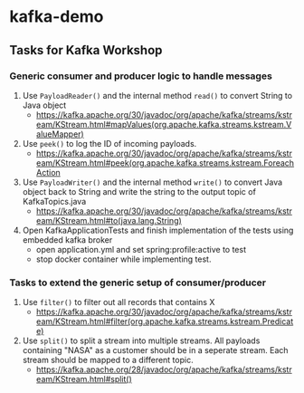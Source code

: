 # kafka-demo

## Tasks for Kafka Workshop

### Generic consumer and producer logic to handle messages
1. Use `PayloadReader()` and the internal method `read()` to convert String to Java object
    - https://kafka.apache.org/30/javadoc/org/apache/kafka/streams/kstream/KStream.html#mapValues(org.apache.kafka.streams.kstream.ValueMapper)
2. Use `peek()` to log the ID of incoming payloads.
    - https://kafka.apache.org/30/javadoc/org/apache/kafka/streams/kstream/KStream.html#peek(org.apache.kafka.streams.kstream.ForeachAction
3. Use `PayloadWriter()` and the internal method `write()` to convert Java object back to String and write the string to the output topic of KafkaTopics.java
    - https://kafka.apache.org/30/javadoc/org/apache/kafka/streams/kstream/KStream.html#to(java.lang.String)
4. Open KafkaApplicationTests and finish implementation of the tests using embedded kafka broker
    - open application.yml and set spring:profile:active to test
    - stop docker container while implementing test.
    
### Tasks to extend the generic setup of consumer/producer
1. Use `filter()` to filter out all records that contains X
    - https://kafka.apache.org/30/javadoc/org/apache/kafka/streams/kstream/KStream.html#filter(org.apache.kafka.streams.kstream.Predicate)
2. Use `split()` to split a stream into multiple streams. All payloads containing "NASA" as a customer should be in a seperate stream. Each stream should be mapped to a different topic.
    - https://kafka.apache.org/28/javadoc/org/apache/kafka/streams/kstream/KStream.html#split()
